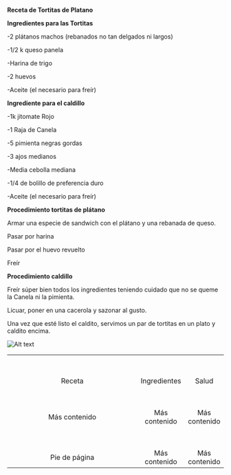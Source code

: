 **Receta de Tortitas de Platano**

**Ingredientes para las Tortitas**

-2 plátanos machos (rebanados no tan delgados ni largos)

-1/2 k  queso panela

-Harina de trigo 

-2 huevos

-Aceite (el necesario para freír)

**Ingrediente para el caldillo**

-1k jitomate Rojo

-1 Raja de Canela

-5 pimienta negras gordas

-3 ajos medianos

-Media cebolla mediana

-1/4 de bolillo de preferencia duro

-Aceite (el necesario para freír) 

**Procedimiento tortitas de plátano**

Armar una especie de sandwich con el plátano y una rebanada de queso.

Pasar por harina

Pasar por el huevo revuelto

Freír

**Procedimiento caldillo**

Freír súper bien todos los ingredientes teniendo cuidado que no se queme la Canela ni la pimienta.

Licuar, poner en una cacerola y sazonar al gusto.

Una vez que esté listo el caldito, servimos un par de tortitas en un plato y caldito encima.


![Alt text](https://i.ytimg.com/vi/YBfk5UjhtNQ/maxresdefault.jpg "Imagen Torta")

<table style="width: 100%; text-align: center;">
  <tr>
    <td colspan="3" style="width: 100%; padding-top: 50px;">Receta</td>
    <td colspan="3" style="width: 100%; padding-top: 50px;">Ingredientes</td>
    <td colspan="3" style="width: 100%; padding-top: 50px;">Salud</td>
  </tr>
  <tr>
    <td colspan="3" style="width: 100%; padding-top: 50px;">Más contenido</td>
    <td colspan="3" style="width: 100%; padding-top: 50px;">Más contenido</td>
    <td colspan="3" style="width: 100%; padding-top: 50px;">Más contenido</td>
  </tr>
  <tr>
    <td  colspan="3" style="width: 100%; padding-top: 50px;">Pie de página</td>
    <td colspan="3" style="width: 100%; padding-top: 50px;">Más contenido</td>
    <td colspan="3" style="width: 100%; padding-top: 50px;">Más contenido</td>
  </tr>
</table>